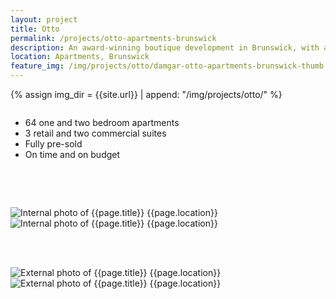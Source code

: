 ```yaml
---
layout: project
title: Otto
permalink: /projects/otto-apartments-brunswick
description: An award-winning boutique development in Brunswick, with a focus on sustainability.
location: Apartments, Brunswick
feature_img: /img/projects/otto/damgar-otto-apartments-brunswick-thumb.jpg
---
```


{% assign img_dir = {{site.url}} | append: "/img/projects/otto/" %}

<div class="row project-detail-content">
  <div class="small-11 medium-10 medium-offset-1 columns">
    <div class="row">
      <div class="medium-5 columns">
        <div class="column">
          <ul class="project-detail-key-points">
            <li>64 one and two bedroom apartments</li>
            <li>3 retail and two commercial suites</li>
            <li>Fully pre-sold</li>
            <li>On time and on budget</li>
          </ul>
        </div>
      </div>
      <!-- <div class="medium-5 columns float-left">
        <div class="column">
          <p>TODO Damgar Property Group is at the forefront of small to medium residential and commercial property development in inner Melbourne. We are a boutique developer which means that all of our developments have our complete focus from beginning to end.</p>
          <p>During our 30 years in the Property Development business we have carefully fostered strong relationships with key industry partners including Architects, Engineers and Planning Consultants.</p>
        </div>
      </div> -->
    </div>
  </div>
</div>

<br><br>

<div class="row">
  <div class="medium-6 columns">
    <img class="thumbnail" src="{{img_dir}}damgar-otto-apartments-brunswick-internal-01.jpg" alt="Internal photo of {{page.title}} {{page.location}}" title="Internal photo of {{page.title}} {{page.location}}">
  </div>
  <div class="medium-6 columns">
    <img class="thumbnail" src="{{img_dir}}damgar-otto-apartments-brunswick-internal-02.jpg" alt="Internal photo of {{page.title}} {{page.location}}" title="Internal photo of {{page.title}} {{page.location}}">
  </div>
</div>

<br><br>

<div class="row">
  <div class="medium-6 columns">
    <img class="thumbnail" src="{{img_dir}}damgar-otto-apartments-brunswick-00.jpg" alt="External photo of {{page.title}} {{page.location}}" title="External photo of {{page.title}} {{page.location}}">
  </div>
  <div class="medium-6 columns">
    <img class="thumbnail" src="{{img_dir}}damgar-otto-apartments-brunswick-01.jpg" alt="External photo of {{page.title}} {{page.location}}" title="External photo of {{page.title}} {{page.location}}">
  </div>
</div>

<br><br>

<div class="row">
  <div class="column project-thumb-wrapper" style="height: 660px;">
    <div class="thumbnail project-thumb" style="background-image: url('{{img_dir}}damgar-otto-apartments-brunswick-04.jpg');"></div>
  </div>
</div>
